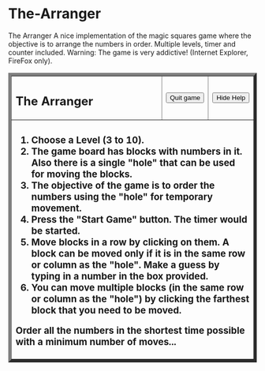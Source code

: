 # The-Arranger
The Arranger A nice implementation of the magic squares game where the objective is to arrange the numbers in order. Multiple levels, timer and counter included. Warning: The game is very addictive! (Internet Explorer, FireFox only).

<table border=6 width="80%" cellpadding=4 cellspacing=0>



<tr><td width="98%"><h2>The Arranger</h2></td>



<td align=center><input type=button class=but value="Quit game" onclick="window.location.href='Games Station.html'"></td><td align=center><input type=button id=butHelp value="Hide Help" class="but" onclick="toggleHelp()"></td></tr>



<tr id=help><td colspan=3><h3>



<ol>



<li>Choose a Level (3 to 10).</li>



<li>The game board has blocks with numbers in it. Also there is a single "hole" that can be used for moving the blocks.</li>



<li>The objective of the game is to order the numbers using the "hole" for temporary movement.</li>



<li>Press the "Start Game" button. The timer would be started.</li>



<li>Move blocks in a row by clicking on them. A block can be moved only if it is in the same row or column as the "hole". Make a guess by typing in a number in the box provided.</li>



<li>You can move multiple blocks (in the same row or column as the "hole") by clicking the farthest block that you need to be moved.</li>



</ol>



Order all the numbers in the shortest time possible with a minimum number of moves...



</h3></td></tr>



</table>
